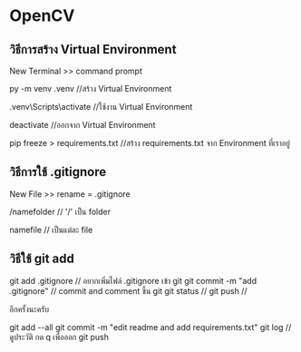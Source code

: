 # OpenCV

## วิธีการสร้าง Virtual Environment
New Terminal >> command prompt

py -m venv .venv  //สร้าง Virtual Environment

.venv\Scripts\activate //ใช้งาน Virtual Environment

deactivate //ออกจาก Virtual Environment

pip freeze > requirements.txt //สร้าง requirements.txt จาก Environment ที่เราอยู่


## วิธีการใช้ .gitignore
New File >> rename = .gitignore

/namefolder // '/' เป็น folder

namefile // เป็นแต่ละ file

## วิธีใช้ git add
git add .gitignore // อยากเพิ่มไฟล์ .gitignore เข้า git
git commit -m "add .gitignore" // commit and comment ขึ้น git
git status //
git push //

อีกครั้งนะครับ

git add --all
git commit -m "edit readme and add requirements.txt"
git log // ดูประวัติ กด q เพื่อออก
git push